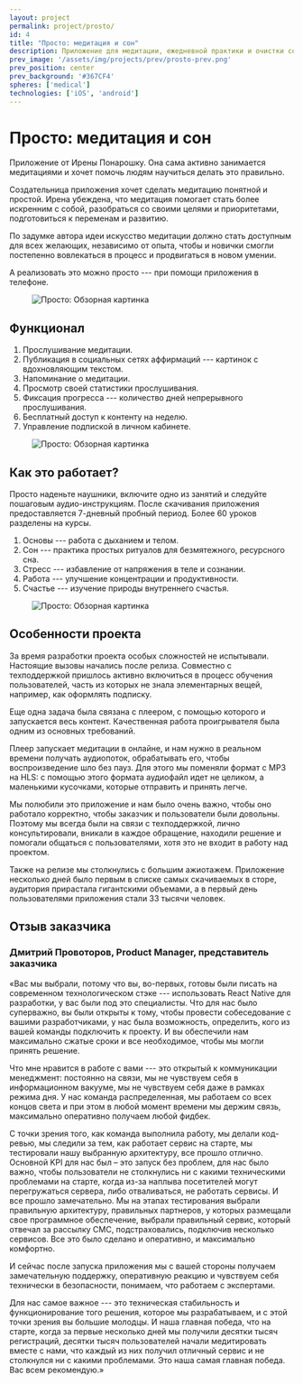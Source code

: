 ```yaml
---
layout: project
permalink: project/prosto/
id: 4
title: "Просто: медитация и сон"
description: Приложение для медитации, ежедневной практики и очистки сознания
prev_image: '/assets/img/projects/prev/prosto-prev.png'
prev_position: center
prev_background: '#367CF4'
spheres: ['medical']
technologies: ['iOS', 'android']
---
```


# Просто: медитация и сон

Приложение от Ирены Понарошку. Она сама активно занимается медитациями и хочет помочь людям научиться делать это правильно.

Создательница приложения хочет сделать медитацию понятной и простой. Ирена убеждена, что медитация помогает стать более искренним с собой, разобраться со своими целями и приоритетами, подготовиться к переменам и развитию.

По задумке автора идеи искусство медитации должно стать доступным для всех желающих, независимо от опыта, чтобы и новички смогли постепенно вовлекаться в процесс и продвигаться в новом умении.

А реализовать это можно просто --- при помощи приложения в телефоне.

<figure>
    <img src="{{ site.baseurl }}/assets/img/projects/prosto/prosto-1-overview.png" alt="Просто: Обзорная картинка"/>
</figure>

## Функционал

1. Прослушивание медитации.
1. Публикация в социальных сетях  аффирмаций --- картинок с вдохновляющим текстом.
1. Напоминание о медитации.
1. Просмотр своей статистики прослушивания.
1. Фиксация прогресса --- количество дней непрерывного прослушивания.
1. Бесплатный доступ к контенту на неделю.
1. Управление подпиской в личном кабинете.

<figure>
    <img src="{{ site.baseurl }}/assets/img/projects/prosto/prosto-2-app.png" alt="Просто: Обзорная картинка"/>
</figure>

## Как это работает?

Просто наденьте наушники, включите одно из занятий и следуйте пошаговым аудио-инструкциям.
После скачивания приложения предоставляется 7-дневный пробный период.
Более 60 уроков разделены на курсы.

1. Основы --- работа с дыханием и телом.
1. Сон --- практика простых ритуалов для безмятежного, ресурсного сна.
1. Стресс --- избавление от напряжения в теле и сознании.
1. Работа --- улучшение концентрации и продуктивности.
1. Счастье --- изучение природы внутреннего счастья.

<figure>
    <img src="{{ site.baseurl }}/assets/img/projects/prosto/prosto-3-healthy-dreaming.png" alt="Просто: Обзорная картинка"/>
</figure>

## Особенности проекта

За время разработки проекта особых сложностей не испытывали. Настоящие вызовы начались после релиза. Совместно с техподдержкой пришлось активно включиться в процесс обучения пользователей, часть из которых не знала элементарных вещей, например, как оформлять подписку.

Еще одна задача была связана с плеером, с помощью которого и запускается весь контент. Качественная работа проигрывателя была одним из основных требований.

Плеер запускает медитации в онлайне, и нам нужно в реальном времени получать аудиопоток, обрабатывать его, чтобы воспроизведение шло без пауз. Для этого мы поменяли формат с MP3 на HLS: с помощью этого формата аудиофайл идет не целиком, а маленькими кусочками, которые отправить и принять легче.

Мы полюбили это приложение и нам было очень важно, чтобы оно работало корректно, чтобы заказчик и пользователи были довольны. Поэтому мы всегда были на связи с техподдержкой, лично консультировали, вникали в каждое обращение, находили решение и помогали общаться с пользователями, хотя это не входит в работу над проектом.

Также на релизе мы столкнулись с большим ажиотажем. Приложение несколько дней было первым в списке самых скачиваемых в сторе, аудитория прирастала гигантскими объемами, а в первый день пользователями приложения стали 33 тысячи человек.

## Отзыв заказчика

### Дмитрий Провоторов, Product Manager, представитель заказчика

«Вас мы выбрали, потому что вы, во-первых, готовы были писать на современном технологическом стэке --- использовать React Native для разработки, у вас были под это специалисты. Что для нас было суперважно, вы были открыты к тому, чтобы провести собеседование с вашими разработчиками, у нас была возможность, определить, кого из вашей команды подключить к проекту. И вы обеспечили нам максимально сжатые сроки и все необходимое, чтобы мы могли принять решение.

Что мне нравится в работе с вами --- это открытый к коммуникации менеджмент: постоянно на связи, мы не чувствуем себя в информационном вакууме, мы не чувствуем себя даже в рамках режима дня. У нас команда распределенная, мы работаем со всех концов света и при этом в любой момент времени мы держим связь, максимально оперативно получаем любой фидбек.

С точки зрения того, как команда выполнила работу, мы делали код-ревью, мы следили за тем, как работает сервис на старте, мы тестировали нашу выбранную архитектуру, все прошло отлично. Основной KPI для нас был – это запуск без проблем, для нас было важно, чтобы пользователи не столкнулись ни с какими техническими проблемами на старте, когда из-за наплыва посетителей могут перегружаться сервера, либо отваливаться, не работать сервисы. И все прошло замечательно. Мы на этапах тестирования выбрали правильную архитектуру, правильных партнеров, у которых размещали свое программное обеспечение, выбрали правильный сервис, который отвечал за рассылку СМС, подстраховались, подключив несколько сервисов. Все это было сделано и оперативно, и максимально комфортно.

И сейчас после запуска приложения мы с вашей стороны получаем замечательную поддержку, оперативную реакцию и чувствуем себя технически в безопасности, понимаем, что работаем с экспертами.

Для нас самое важное --- это техническая стабильность и функционирование того решения, которое мы разрабатываем, и с этой точки зрения вы большие молодцы. И наша главная победа, что на старте, когда за первые несколько дней мы получили десятки тысяч регистраций, десятки тысяч пользователей начали медитировать вместе с нами, что каждый из них получил отличный сервис и не столкнулся ни с какими проблемами. Это наша самая главная победа. Вас всем рекомендую.»
